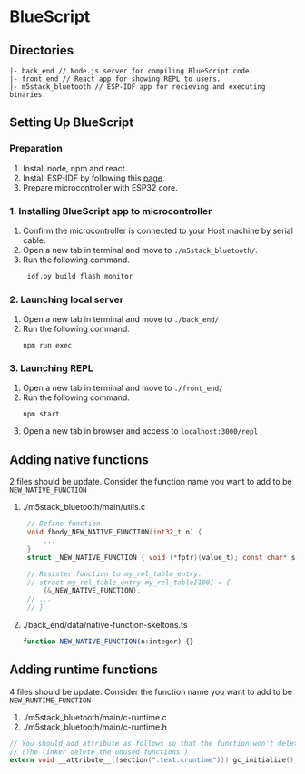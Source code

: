 # BlueScript

## Directories
```
|- back_end // Node.js server for compiling BlueScript code.
|- front_end // React app for showing REPL to users.
|- m5stack_bluetooth // ESP-IDF app for recieving and executing binaries. 
```

## Setting Up BlueScript

### Preparation
1. Install node, npm and react.
2. Install ESP-IDF by following this [page](https://docs.espressif.com/projects/esp-idf/en/latest/esp32/get-started/index.html).
3. Prepare microcontroller with ESP32 core.

### 1. Installing BlueScript app to microcontroller 
1. Confirm the microcontroller is connected to your Host machine by serial cable.
2. Open a new tab in terminal and move to `./m5stack_bluetooth/`.
3. Run the following command.
   ```bash
    idf.py build flash monitor
   ```
   
### 2. Launching local server
1. Open a new tab in terminal and move to `./back_end/`
2. Run the following command.
   ```
   npm run exec
   ```

### 3. Launching REPL
1. Open a new tab in terminal and move to `./front_end/`
2. Run the following command.
   ```
   npm start
   ```
3. Open a new tab in browser and access to `localhost:3000/repl`

## Adding native functions
2 files should be update.
Consider the function name you want to add to be `NEW_NATIVE_FUNCTION`
1. ./m5stack_bluetooth/main/utils.c
   ```C
    // Define function
    void fbody_NEW_NATIVE_FUNCTION(int32_t n) {
        ...
    }
    struct _NEW_NATIVE_FUNCTION { void (*fptr)(value_t); const char* sig; } _NEW_NATIVE_FUNCTION = { fbody_NEW_NATIVE_FUNCTION, "" };

    // Resister function to my_rel_table_entry.
    // struct my_rel_table_entry my_rel_table[100] = {
        {&_NEW_NATIVE_FUNCTION},
    // ...
    // }

   ```

2. ./back_end/data/native-function-skeltons.ts
   ```TypeScript
   function NEW_NATIVE_FUNCTION(n:integer) {}
   ```

## Adding runtime functions
4 files should be update.
Consider the function name you want to add to be `NEW_RUNTIME_FUNCTION`
1. ./m5stack_bluetooth/main/c-runtime.c
2. ./m5stack_bluetooth/main/c-runtime.h
```c
// You should add attribute as follows so that the function won't deleted by the linker.
// (The linker delete the unused functions.)
extern void __attribute__((section(".text.cruntime"))) gc_initialize();
```